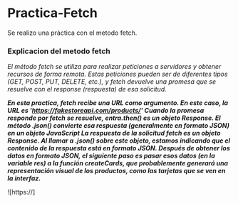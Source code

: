 # Practica-Fetch
Se realizo una práctica con el metodo fetch.
### Explicacion del metodo fetch 
*El método fetch se utiliza para realizar peticiones a servidores y obtener recursos de forma remota. Estas peticiones pueden ser de diferentes tipos (GET, POST, PUT, DELETE, etc.), y fetch devuelve una promesa que se resuelve con el response (respuesta) de esa solicitud.*

***En esta practica, fetch recibe una URL como argumento. En este caso, la URL es 'https://fakestoreapi.com/products/'
Cuando la promesa responde por fetch se resuelve, entra.then()
es un objeto Response. El método .json() convierte esa respuesta (generalmente en formato JSON) en un objeto JavaScript
La respuesta de la solicitud fetch es un objeto Response. Al llamar a .json() sobre este objeto, estamos indicando que el contenido de la respuesta está en formato JSON.
Después de obtener los datos en formato JSON, el siguiente paso es pasar esos datos (en la variable res) a la función createCards, que probablemente generará una representación visual de los productos, como las tarjetas que se ven en la interfaz.***

![https://]
